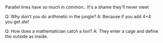
Parallel lines have so much in common..
   It's a shame they'll never meet

Q: Why don't you do arithmetic in the jungle?
A: Because if you add 4+4 you get ate!

Q: How does a mathematician catch a lion?
A: They enter a cage and define the outside as inside.
